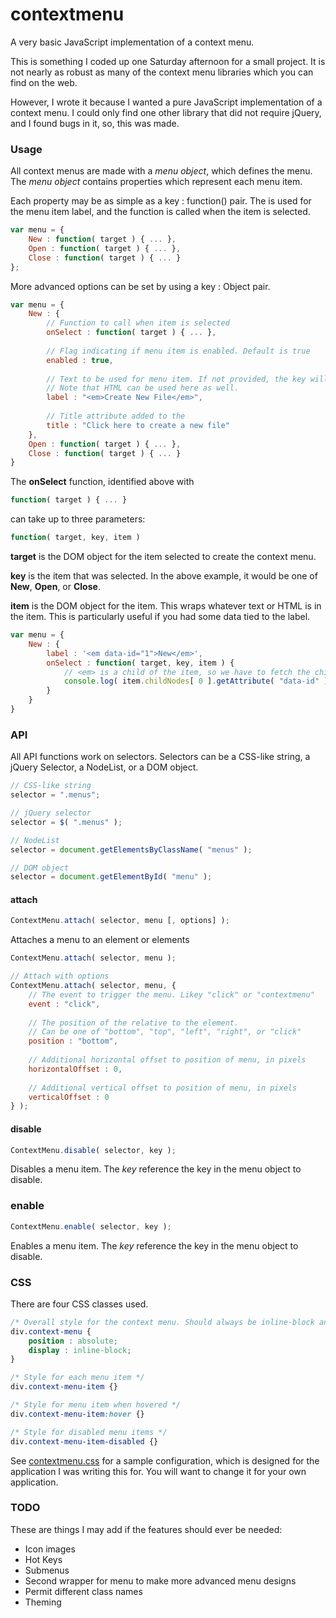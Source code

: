 # contextmenu
A very basic JavaScript implementation of a context menu.

This is something I coded up one Saturday afternoon for a small project. It is not nearly
as robust as many of the context menu libraries which you can find on the web.

However, I wrote it because I wanted a pure JavaScript implementation of a context menu.
I could only find one other library that did not require jQuery, and I found bugs in it,
so, this was made.

### Usage

All context menus are made with a *menu object*, which defines the menu.
The *menu object* contains properties which represent each menu item.

Each property may be as simple as a key : function() pair. The is used
for the menu item label, and the function is called when the item is selected.

```javascript
var menu = {
    New : function( target ) { ... },
    Open : function( target ) { ... },
    Close : function( target ) { ... }
};
```

More advanced options can be set by using a key : Object pair.

```javascript
var menu = {
    New : {
        // Function to call when item is selected
        onSelect : function( target ) { ... },
        
        // Flag indicating if menu item is enabled. Default is true
        enabled : true,
        
        // Text to be used for menu item. If not provided, the key will be used as the text.
        // Note that HTML can be used here as well.
        label : "<em>Create New File</em>",
        
        // Title attribute added to the 
        title : "Click here to create a new file"
    },
    Open : function( target ) { ... },
    Close : function( target ) { ... }
}
```

The **onSelect** function, identified above with

```javascript
function( target ) { ... }
```

can take up to three parameters:

```javascript
function( target, key, item )
```

**target** is the DOM object for the item selected to create the context menu.

**key** is the item that was selected. In the above example, it would be one of **New**, **Open**, or **Close**.

**item** is the DOM object for the item. This wraps whatever text or HTML is in the item. This is particularly useful if you had some data tied to the label.

```javascript
var menu = {
    New : {
        label : '<em data-id="1">New</em>',
        onSelect : function( target, key, item ) { 
            // <em> is a child of the item, so we have to fetch the child element of item.
            console.log( item.childNodes[ 0 ].getAttribute( "data-id" ) );
        }
    }
}
```

### API

All API functions work on selectors. Selectors can be a CSS-like string, a jQuery Selector, a NodeList, or a DOM object.

```javascript
// CSS-like string
selector = ".menus";

// jQuery selector
selector = $( ".menus" );

// NodeList
selector = document.getElementsByClassName( "menus" );

// DOM object
selector = document.getElementById( "menu" );
```

#### attach

```javascript
ContextMenu.attach( selector, menu [, options] );
```

Attaches a menu to an element or elements

```javascript
ContextMenu.attach( selector, menu );

// Attach with options
ContextMenu.attach( selector, menu, {
    // The event to trigger the menu. Likey "click" or "contextmenu"
    event : "click",
    
    // The position of the relative to the element.
    // Can be one of "bottom", "top", "left", "right", or "click"
    position : "bottom",
    
    // Additional horizontal offset to position of menu, in pixels
    horizontalOffset : 0,
    
    // Additional vertical offset to position of menu, in pixels
    verticalOffset : 0
} );
```


#### disable

```javascript
ContextMenu.disable( selector, key );
```

Disables a menu item. The *key* reference the key in the menu object to disable.



### enable

```javascript
ContextMenu.enable( selector, key );
```

Enables a menu item. The *key* reference the key in the menu object to disable.


### CSS

There are four CSS classes used. 

```css
/* Overall style for the context menu. Should always be inline-block and position absolute */
div.context-menu { 
    position : absolute;
    display : inline-block;
}

/* Style for each menu item */
div.context-menu-item {}

/* Style for menu item when hovered */
div.context-menu-item:hover {}

/* Style for disabled menu items */
div.context-menu-item-disabled {}
```

See [contextmenu.css](https://github.com/theyak/contextmenu/blob/master/contextmenu.css) for a sample configuration, which is designed for the application I was writing this for. 
You will want to change it for your own application.

### TODO

These are things I may add if the features should ever be needed:

* Icon images
* Hot Keys
* Submenus
* Second wrapper for menu to make more advanced menu designs
* Permit different class names
* Theming
